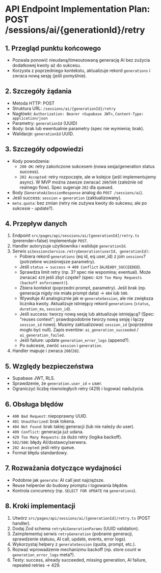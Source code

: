 # API Endpoint Implementation Plan: POST /sessions/ai/{generationId}/retry

## 1. Przegląd punktu końcowego

- Pozwala ponowić nieudaną/timeoutowaną generację AI bez zużycia dodatkowej kwoty aż do sukcesu.
- Korzysta z poprzedniego kontekstu, aktualizuje rekord `generations` i zwraca nową sesję (jeśli pomyślnie).

## 2. Szczegóły żądania

- Metoda HTTP: POST
- Struktura URL: `/sessions/ai/{generationId}/retry`
- Nagłówki: `Authorization: Bearer <Supabase JWT>`, `Content-Type: application/json`
- Parametry: `generationId` (UUID)
- Body: brak lub ewentualnie parametry (spec nie wymienia; brak).
- Walidacje: `generationId` UUID.

## 3. Szczegóły odpowiedzi

- Kody powodzenia:
  - `200 OK`: retry zakończone sukcesem (nowa sesja/generation status success).
  - `202 Accepted`: retry rozpoczęte, ale w kolejce (jeśli implementujemy async). W MVP można zawsze zwracać `200`/`500` (zależnie od realnego flow). Spec sugeruje `202` dla queued.
- Body (`GenerateAiSessionResponse` analog do `POST /sessions/ai`).
- Jeśli success: `session` + `generation` (zaktualizowany).
- `meta.quota`: bez zmian (retry nie zużywa kwoty do sukcesu; ale po sukcesie - update?).

## 4. Przepływ danych

1. Endpoint `src/pages/api/sessions/ai/[generationId]/retry.ts` (prerender=false) implementuje `POST`.
2. Handler autoryzuje użytkownika i waliduje `generationId`.
3. Serwis `aiSessionsService.retryGeneration(userId, generationId)`:
   - Pobiera rekord `generations` (eq id, eq user_id) z join `sessions`? (potrzebne wcześniejsze parametry).
   - Jeśli `status = success` → `409 Conflict` (`ALREADY_SUCCEEDED`).
   - Sprawdza limit retry (np. 3? spec nie wspomina; eventual). Może zwracać `429` jeśli zbyt częste? (spec: `429 Too Many Requests (backoff enforcement)`).
   - Zbiera kontekst (poprzedni prompt, parametry). Jeśli brak (np. generacja nigdy nie miała prompt data) → `404` lub `500`.
   - Wywołuje AI analogicznie jak w `generateSession`, ale nie zwiększa licznika kwoty. Aktualizuje istniejący rekord `generations` (`status`, `duration_ms`, `session_id`).
   - Jeśli success: tworzy nową sesję lub aktualizuje istniejącą? (Spec: "reuses context"; prawdopodobnie tworzy nową sesję i łączy `session_id` nowo). Musimy zaktualizować `session_id` (poprzednie mogło być null). Zapis eventów: `ai_generation_succeeded` / `ai_generation_failed`.
   - Jeśli failure: update `generation_error_logs` (append?).
   - Po sukcesie, zwróć `session` i `generation`.
4. Handler mapuje i zwraca `200`/`202`.

## 5. Względy bezpieczeństwa

- Supabase JWT, RLS.
- Sprawdzenie, że `generation.user_id` = user.
- Ograniczyć liczbę równoległych retry (429) i logować nadużycia.

## 6. Obsługa błędów

- `400 Bad Request`: niepoprawny UUID.
- `401 Unauthorized`: brak tokena.
- `404 Not Found`: brak takiej generacji (lub nie należy do user).
- `409 Conflict`: generacja już udana.
- `429 Too Many Requests`: za dużo retry (logika backoff).
- `502/500`: błędy AI/dostawcy/serwera.
- `202 Accepted`: jeśli retry queue.
- Format błędu standardowy.

## 7. Rozważania dotyczące wydajności

- Podobnie jak `generate`: AI call jest najcięższe.
- Reuse helperów do budowy promptu i logowania błędów.
- Kontrola concurency (np. `SELECT FOR UPDATE` na `generations`).

## 8. Kroki implementacji

1. Utwórz `src/pages/api/sessions/ai/[generationId]/retry.ts` (POST handler).
2. Dodaj Zod schema `retryAiGenerationParams` (UUID validation).
3. Zaimplementuj serwis `retryGeneration` (pobranie generacji, sprawdzenie statusu, AI call, update, events, error logs).
4. Wykorzystaj helpery z `generateSession` (quota, prompt, etc.).
5. Rozważ wprowadzenie mechanizmu backoff (np. store count w `generation_error_logs` meta?).
6. Testy: success, already succeeded, missing generation, AI failure, repeated retries -> 429.
